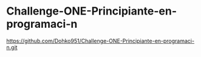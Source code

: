 # Challenge-ONE-Principiante-en-programaci-n
https://github.com/Dohko951/Challenge-ONE-Principiante-en-programaci-n.git
